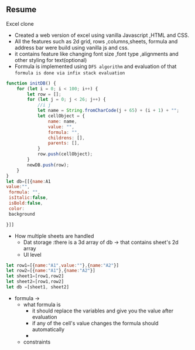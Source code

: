 

## Resume 
Excel clone                    
* Created a web version of excel using vanilla Javascript ,HTML and CSS.
* All the features such as 2d grid, rows ,columns,sheets, formula and address bar  were build using vanilla js and css.
* it contains feature like changing font size ,font type ,alignments and other styling for text(optional)
*  Formula is implemented using `DFS algorithm` and evaluation of that `formula is done via infix stack evaluation`


```js
function initDB() {
    for (let i = 0; i < 100; i++) {
        let row = [];
        for (let j = 0; j < 26; j++) {
            //i j
            let name = String.fromCharCode(j + 65) + (i + 1) + "";
            let cellObject = {
                name: name,
                value: "",
                formula: "",
                childrens: [],
                parents: [],
            }
            row.push(cellObject);
        }
        newDB.push(row);
    }
}
let db=[[{name:A1
value:"",
 formula: "",
 isItalic:false,
 isBold:false,
 color:
 background

}]]
```
 * How multiple sheets are handled 
   * Dat storage :there is a 3d array of db -> that contains sheet's 2d array 
   * UI level 
```js
let row1=[{name:"A1",value:""},{name:"A2"}]
let row2=[{name:"A1"},{name:"A2"}]
let sheet1=[row1,row2]
let sheet2=[row1,row2]
let db =[sheet1, sheet2]
```
* formula ->
  * what formula is 
    * it should replace the variables and give you the value after evaluation
    * if any of the cell's value changes the formula should automatically 
    *  
  * constraints


